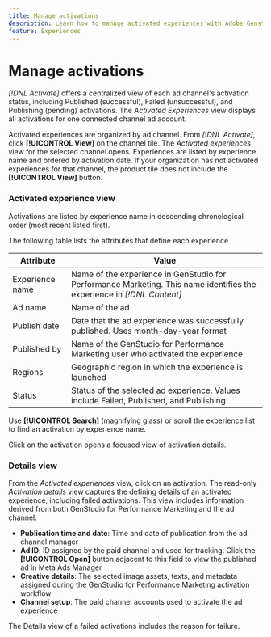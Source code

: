 ```yaml
---
title: Manage activations
description: Learn how to manage activated experiences with Adobe Genstudio for Performance Marketing.
feature: Experiences
---
```

# Manage activations

_[!DNL Activate]_  offers a centralized view of each ad channel's activation status, including Published (successful), Failed (unsuccessful), and Publishing (pending) activations. The _Activated Experiences_ view displays all activations for one connected channel ad account.

Activated experiences are organized by ad channel. From _[!DNL Activate]_, click **[!UICONTROL View]** on the channel tile. The _Activated experiences_ view for the selected channel opens. Experiences are listed by experience name and ordered by activation date. If your organization has not activated experiences for that channel, the product tile does not include the **[!UICONTROL View]** button.

### Activated experience view

Activations are listed by experience name in descending chronological order (most recent listed first).

The following table lists the attributes that define each experience.

| Attribute        | Value                                                                                       |
|------------------|---------------------------------------------------------------------------------------------|
| Experience name  | Name of the experience in GenStudio for Performance Marketing. This name identifies the experience in _[!DNL Content]_ |
| Ad name          | Name of the ad                                                                                        |
| Publish date     | Date that the ad experience was successfully published. Uses month-day-year format         |
| Published by     | Name of the GenStudio for Performance Marketing user who activated the experience          |
| Regions          | Geographic region in which the experience is launched     |
| Status           | Status of the selected ad experience. Values include Failed, Published, and Publishing    |

Use **[!UICONTROL Search]** (magnifying glass) or scroll the experience list to find an activation by experience name.

Click on the activation opens a focused view of activation details.

### Details view

From the _Activated experiences_ view, click on an activation. The read-only _Activation details_ view captures the defining details of an activated experience, including failed activations. This view includes information derived from both GenStudio for Performance Marketing and the ad channel.

* **Publication time and date**: Time and date of publication from the ad channel manager
* **Ad ID**: ID assigned by the paid channel and used for tracking. Click the **[!UICONTROL Open]** button adjacent to this field to view the published ad in Meta Ads Manager
* **Creative details**: The selected image assets, texts, and metadata assigned during the GenStudio for Performance Marketing activation workflow
* **Channel setup**: The paid channel accounts used to activate the ad experience

The Details view of a failed activations includes the reason for failure.
